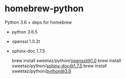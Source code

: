 # homebrew-python

Python 3.6 + deps for homebrew

* python 3.6.5
* openssl 1.0.2t
* sphinx-doc 1.7.5

    brew install sweetaz/python/openssl@1.0
    brew install sweetaz/python/sphinx-doc@1.7.5
    brew install sweetaz/python/python@3.6

